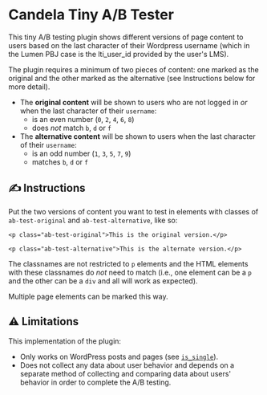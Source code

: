 # Candela Tiny A/B Tester

This tiny A/B testing plugin shows different versions of page content to users based on the last character of their Wordpress username (which in the Lumen PBJ case is the lti_user_id provided by the user's LMS).

The plugin requires a minimum of two pieces of content: one marked as the original and the other marked as the alternative (see Instructions below for more detail).

- The **original content** will be shown to users who are not logged in _or_ when the last character of their `username`:
  - is an even number (`0`, `2`, `4`, `6`, `8`)
  - does _not_ match `b`, `d` or `f`
- The **alternative content** will be shown to users when the last character of their `username`:
  - is an odd number (`1`, `3`, `5`, `7`, `9`)
  - matches `b`, `d` or `f`

## ✍️ Instructions

Put the two versions of content you want to test in elements with classes of `ab-test-original` and  `ab-test-alternative`, like so:

```
<p class="ab-test-original">This is the original version.</p>

<p class="ab-test-alternative">This is the alternate version.</p>
```

The classnames are not restricted to `p` elements and the HTML elements with these classnames do _not_ need to match (i.e., one element can be a `p` and the other can be a `div` and all will work as expected).

Multiple page elements can be marked this way.

## ⚠️ Limitations
This implementation of the plugin:
- Only works on WordPress posts and pages (see [`is_single`](https://developer.wordpress.org/reference/functions/is_single/)).
- Does not collect any data about user behavior and depends on a separate method of collecting and comparing data about users' behavior in order to complete the A/B testing.
